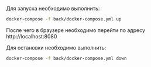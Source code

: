 Для запуска необходимо выполнить:

```bash
docker-compose -f back/docker-compose.yml up
```

После чего в браузере необходимо перейти по адресу http://localhost:8080

Для остановки необходимо выполнить:

```bash
docker-compose -f back/docker-compose.yml down
```
